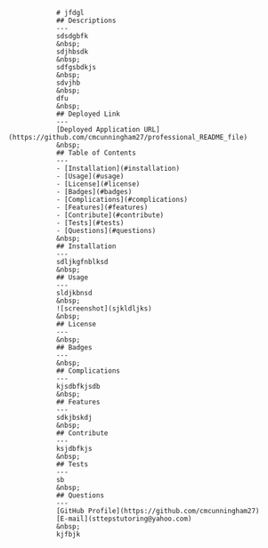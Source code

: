 
                # jfdgl
                ## Descriptions
                ---
                sdsdgbfk
                &nbsp;
                sdjhbsdk
                &nbsp;
                sdfgsbdkjs
                &nbsp;
                sdvjhb
                &nbsp;
                dfu
                &nbsp;
                ## Deployed Link
                ---
                [Deployed Application URL](https://github.com/cmcunningham27/professional_README_file)
                &nbsp;
                ## Table of Contents
                ---
                - [Installation](#installation)
                - [Usage](#usage)
                - [License](#license)
                - [Badges](#badges)
                - [Complications](#complications)
                - [Features](#features)
                - [Contribute](#contribute)
                - [Tests](#tests)
                - [Questions](#questions)
                &nbsp;
                ## Installation
                ---
                sdljkgfnblksd
                &nbsp;
                ## Usage
                ---
                sldjkbnsd
                &nbsp;
                ![screenshot](sjkldljks)
                &nbsp;
                ## License
                ---
                &nbsp;
                ## Badges
                ---
                &nbsp;
                ## Complications
                ---
                kjsdbfkjsdb
                &nbsp;
                ## Features
                ---
                sdkjbskdj
                &nbsp;
                ## Contribute
                ---
                ksjdbfkjs
                &nbsp;
                ## Tests
                ---
                sb
                &nbsp;
                ## Questions
                ---
                [GitHub Profile](https://github.com/cmcunningham27)
                [E-mail](sttepstutoring@yahoo.com)
                &nbsp;
                kjfbjk
                